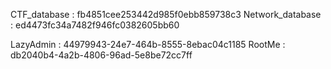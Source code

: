 CTF_database : fb4851cee253442d985f0ebb859738c3
Network_database : ed4473fc34a7482f946fc0382605bb60


LazyAdmin : 44979943-24e7-464b-8555-8ebac04c1185
RootMe : db2040b4-4a2b-4806-96ad-5e8be72cc7ff